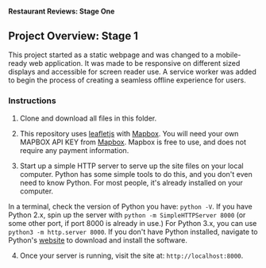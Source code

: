 #### Restaurant Reviews: Stage One

## Project Overview: Stage 1

This project started as a static webpage and was changed to a mobile-ready web application. It was made to be responsive on different sized displays and accessible for screen reader use. A service worker was added to begin the process of creating a seamless offline experience for users.

### Instructions

1. Clone and download all files in this folder.

2. This repository uses [leafletjs](https://leafletjs.com/) with [Mapbox](https://www.mapbox.com/). You will need your own MAPBOX API KEY from [Mapbox](https://www.mapbox.com/). Mapbox is free to use, and does not require any payment information.

3. Start up a simple HTTP server to serve up the site files on your local computer. Python has some simple tools to do this, and you don't even need to know Python. For most people, it's already installed on your computer.

In a terminal, check the version of Python you have: `python -V`. If you have Python 2.x, spin up the server with `python -m SimpleHTTPServer 8000` (or some other port, if port 8000 is already in use.) For Python 3.x, you can use `python3 -m http.server 8000`. If you don't have Python installed, navigate to Python's [website](https://www.python.org/) to download and install the software.

4. Once your server is running, visit the site at: `http://localhost:8000`.
